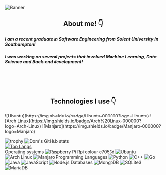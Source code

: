 ![Banner](https://github.com/drgndomdev/DomDEV8/blob/master/assets/Git%20banner.gif)
<div align="center">
  <h2> About me! 👇 </h2>
</div>
<h5> I am a recent graduate in Software Engineering from Solent University in Southampton! </h5>
<h5> I was working on several projects that involved Machine Learning, Data Science and Back-end development! </h5>

<br><br><br>
<div align="center">
  <h2> Technologies I use 👇</h2>
</div>
![Ubuntu](https://img.shields.io/badge/Ubuntu-000000?logo=Ubuntu)
![Arch Linux](https://img.shields.io/badge/Arch%20Linux-000000?logo=Arch-Linux)
![Manjaro](https://img.shields.io/badge/Manjaro-000000?logo=Manjaro)




![trophy](https://github-profile-trophy.vercel.app/?username=drgndomdev&theme=nord&title=Commit)
![Dom's GitHub stats](https://github-readme-stats.vercel.app/api?username=drgndomdev&theme=algolia&show_icons=true) <br>
[![Top Langs](https://github-readme-stats.vercel.app/api/top-langs/?username=drgndomdev&layout=compact&theme=algolia&exclude=.vim)](https://github.com/anuraghazra/github-readme-stats) <br>
Operating systems 
![Raspberry Pi](https://img.shields.io/badge/Raspberry%20Pi-000000?logo=Raspberry-Pi) Rpi colour c7053d
![Ubuntu](https://img.shields.io/badge/Ubuntu-000000?logo=Ubuntu)
![Arch Linux](https://img.shields.io/badge/Arch%20Linux-000000?logo=Arch-Linux)
![Manjaro](https://img.shields.io/badge/Manjaro-000000?logo=Manjaro)
Programming Languages
![Python](https://img.shields.io/badge/Python-000000?logo=Python)
![C++](https://img.shields.io/badge/C++-000000?logo=C++)
![Go](https://img.shields.io/badge/Go-000000?logo=Go)
![Java](https://img.shields.io/badge/Java-000000?logo=Java)
![JavaScript](https://img.shields.io/badge/JavaScript-000000?logo=JavaScript)
![Node.js](https://img.shields.io/badge/Node-000000?logo=Node.Js)
Databases
![MongoDB](https://img.shields.io/badge/MongoDB-000000?logo=MongoDB)
![SQLite3](https://img.shields.io/badge/SQLite3-000000?logo=SQLite)
![MariaDB](https://img.shields.io/badge/MariaDB-000000?logo=MariaDB)
